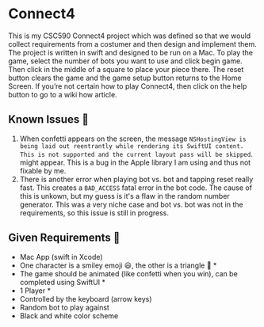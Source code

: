 # Connect4
This is my CSC590 Connect4 project which was defined so that we would collect requirements from a costumer and then design and implement them. The project is written in swift and designed to be run on a Mac. To play the game, select the number of bots you want to use and click begin game. Then click in the middle of a square to place your piece there. The reset button clears the game and the game setup button returns to the Home Screen. If you’re not certain how to play Connect4, then click on the help button to go to a wiki how article. 

## Known Issues 🚨
1. When confetti appears on the screen, the message `NSHostingView is being laid out reentrantly while rendering its SwiftUI content. This is not supported and the current layout pass will be skipped`. might appear. This is a bug in the Apple library I am using and thus not fixable by me.
2. There is another error when playing bot vs. bot and tapping reset really fast. This creates a `BAD_ACCESS` fatal error in the bot code. The cause of this is unkown, but my guess is it's a flaw in the random number generator. This was a very niche case and bot vs. bot was not in the requirements, so this issue is still in progress.

## Given Requirements 📄
- Mac App (swift in Xcode) 
- One character is a smiley emoji 😃, the other is a triangle 🔺 \*
- The game should be animated (like confetti when you win), can be completed using SwiftUI \*
- 1 Player \*
- Controlled by the keyboard (arrow keys)
- Random bot to play against 
- Black and white color scheme
